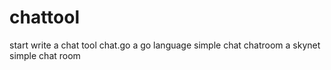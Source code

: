 chattool
========

start write a chat tool
chat.go a go language simple chat
chatroom a skynet simple chat room
